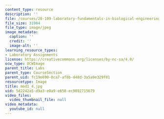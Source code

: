```yaml
---
content_type: resource
description: ''
file: /courses/20-109-laboratory-fundamentals-in-biological-engineering-fall-2007/5d2242a5d9a3e0a9e658ec9892715679_mod1_4.jpg
file_size: 31904
file_type: image/jpeg
image_metadata:
  caption: ''
  credit: ''
  image-alt: ''
learning_resource_types:
- Laboratory Assignments
license: https://creativecommons.org/licenses/by-nc-sa/4.0/
ocw_type: OCWImage
parent_title: Labs
parent_type: CourseSection
parent_uid: fc19e690-0ca7-af8b-d48d-3a5a9e329f01
resourcetype: Image
title: mod1_4.jpg
uid: 5d2242a5-d9a3-e0a9-e658-ec9892715679
video_files:
  video_thumbnail_file: null
video_metadata:
  youtube_id: null
---
```

